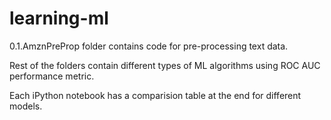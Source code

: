 # learning-ml

0.1.AmznPreProp folder contains code for pre-processing text data.

Rest of the folders contain different types of ML algorithms using ROC AUC performance metric.

Each iPython notebook has a comparision table at the end for different models.
